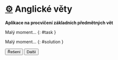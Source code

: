 [//]: # (##NAME## anglicke-vety)
[//]: # (##DESCRIPTION## Aplikace: Anglické věty)
[//]: # (##APICALL## genrandomtask.cgi?anglicke-vety)

# [&#9881;](/aplikace.html) Anglické věty

**Aplikace na procvičení základních předmětných vět**

Malý moment...
{: #task }

Malý moment...
{: #solution }

<button onclick="toggleSolution()">Řešení</button>
<button onclick="getTask()">Další</button>
